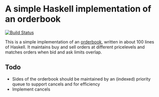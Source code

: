 # A simple Haskell implementation of an orderbook

[![Build Status](https://travis-ci.org/paulkoerbitz/orderbook.png)](https://travis-ci.org/paulkoerbitz/orderbook)

This is a simple implementation of an
[orderbook](http://en.wikipedia.org/wiki/Order_book_%28trading%29),
written in about 100 lines of Haskell. It maintains buy and sell
orders at different pricelevels and matches orders when bid and ask
limits overlap.

## Todo

- Sides of the orderbook should be maintained by an (indexed) priority queue
  to support cancels and for efficiency
- Implement cancels